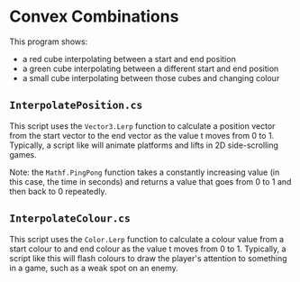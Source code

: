 # Convex Combinations

This program shows:

- a red cube interpolating between a start and end position
- a green cube interpolating between a different start and end position
- a small cube interpolating between those cubes and changing colour

## `InterpolatePosition.cs`

This script uses the `Vector3.Lerp` function to calculate a position vector from the start vector to the end vector as the value t moves from 0 to 1. Typically, a script like will animate platforms and lifts in 2D side-scrolling games.

Note: the `Mathf.PingPong` function takes a constantly increasing value (in this case, the time in seconds) and returns a value that goes from 0 to 1 and then back to 0 repeatedly.

## `InterpolateColour.cs`

This script uses the `Color.Lerp` function to calculate a colour value from a start colour to and end colour as the value t moves from 0 to 1. Typically, a script like this will flash colours to draw the player's attention to something in a game, such as a weak spot on an enemy.
